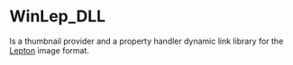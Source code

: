 # WinLep_DLL
Is a thumbnail provider and a property handler dynamic link library for the [Lepton](https://github.com/Lepton-team/lepton) image format.   
